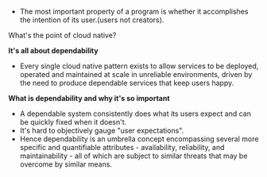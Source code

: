 * The most important property of a program is whether it accomplishes the intention of its user.(users not creators).

What's the point of cloud native?

**It's all about dependability**
* Every single cloud native pattern exists to allow services to be deployed, operated and maintained at scale in unreliable environments, driven by the need to produce dependable services that keep users happy.

**What is dependability and why it's so important**
* A dependable system consistently does what its users expect and can be quickly fixed when it doesn't.
* It's hard to objectively gauge "user expectations".
* Hence dependability is an umbrella concept encompassing several more specific and quantifiable attributes - availability, reliability, and maintainability - all of which are subject to similar threats that may be overcome by similar means.